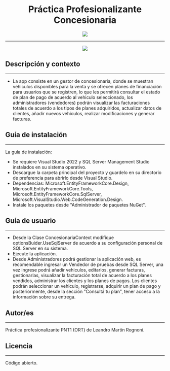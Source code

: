  
<h1 align="center"> Práctica Profesionalizante Concesionaria   </h1>


<p align="center"><img src="https://i.postimg.cc/XYm72YfN/Conesionaria-1.png"/></p> 
<hr>
<p align="center"><img src="https://i.postimg.cc/vmn8Cwhr/Concesionaria-2.png"/></p> 


## Descripción y contexto
---
- La app consiste en un gestor de concesionaria, donde se muestran vehiculos disponibles para la venta y se ofrecen planes de financiación para usuarios que se registren, 
 lo que les permitirá consultar el estado de plan de pago de acuerdo al vehiculo seleccionado, los administradores (vendedores) podrán visualizar las facturaciones totales de 
 acuerdo a los tipos de planes adquiridos, actualizar datos de clientes, añadir nuevos vehiculos, realizar modificaciones y generar facturas.

## Guía de instalación
---

La guía de instalación:

- Se requiere Visual Studio 2022 y SQL Server Management Studio instalados en su sistema operativo.
- Descargue la carpeta principal del proyecto y guardelo en su directorio de preferencia para abrirlo desde Visual Studio.
- Dependencias: Microsoft.EntityFrameworkCore.Design, Microsoft.EntityFrameworkCore.Tools, Microsoft.EntityFrameworkCore.SqlServer, Microsoft.VisualStudio.Web.CodeGeneration.Design.
- Instale los paquetes desde "Administrador de paquetes NuGet". 


## Guía de usuario
---
- Desde la Clase ConcesionariaContext modifique optionsBuider.UseSqlServer de acuerdo a su configuración personal de SQL Server en su sistema. 
- Ejecute la aplicación.
- Desde Administradores podrá gestionar la aplicación web, es recomendable ingresar un Vendedor de pruebas desde SQL Server, una vez ingrese podrá añadir vehiculos, 
  editarlos, generar facturas, gestionarlas, visualizar la facturación total de acuerdo a los planes vendidos, administrar los clientes y los planes de pagos.
  Los clientes podrán seleccionar un vehiculo, registrarse, adquirir un plan de pago y posteriormente, desde la sección "Consultá tu plan", tener acceso a la información
  sobre su entrega.

## Autor/es
---
Práctica profesionalizante PNT1 (ORT) de Leandro Martín Rognoni.

## Licencia
---
Código abierto.
 
